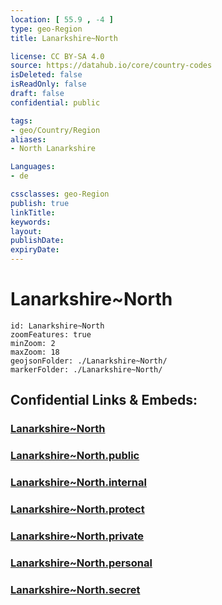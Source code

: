 ```yaml
---
location: [ 55.9 , -4 ] 
type: geo-Region
title: Lanarkshire~North

license: CC BY-SA 4.0
source: https://datahub.io/core/country-codes
isDeleted: false
isReadOnly: false
draft: false
confidential: public

tags:
- geo/Country/Region
aliases:
- North Lanarkshire

Languages:
- de

cssclasses: geo-Region
publish: true
linkTitle: 
keywords: 
layout: 
publishDate: 
expiryDate: 
---
```


# Lanarkshire~North

```leaflet
id: Lanarkshire~North
zoomFeatures: true 
minZoom: 2 
maxZoom: 18
geojsonFolder: ./Lanarkshire~North/
markerFolder: ./Lanarkshire~North/
```


## Confidential Links & Embeds: 

### [Lanarkshire~North](/_Standards/Earth/Continent/Europe/Europe~North/UK/Scotland/counties~Scotland/Lanarkshire~North.md) 

### [Lanarkshire~North.public](/_public/Earth/Continent/Europe/Europe~North/UK/Scotland/counties~Scotland/Lanarkshire~North.public.md) 

### [Lanarkshire~North.internal](/_internal/Earth/Continent/Europe/Europe~North/UK/Scotland/counties~Scotland/Lanarkshire~North.internal.md) 

### [Lanarkshire~North.protect](/_protect/Earth/Continent/Europe/Europe~North/UK/Scotland/counties~Scotland/Lanarkshire~North.protect.md) 

### [Lanarkshire~North.private](/_private/Earth/Continent/Europe/Europe~North/UK/Scotland/counties~Scotland/Lanarkshire~North.private.md) 

### [Lanarkshire~North.personal](/_personal/Earth/Continent/Europe/Europe~North/UK/Scotland/counties~Scotland/Lanarkshire~North.personal.md) 

### [Lanarkshire~North.secret](/_secret/Earth/Continent/Europe/Europe~North/UK/Scotland/counties~Scotland/Lanarkshire~North.secret.md)

